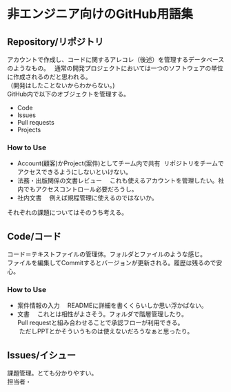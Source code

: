 # 非エンジニア向けのGitHub用語集

## Repository/リポジトリ
アカウントで作成し、コードに関するアレコレ（後述）を管理するデータベースのようなもの。  
通常の開発プロジェクトにおいては一つのソフトウェアの単位に作成されるのだと思われる。  
（開発はしたことないからわからない。)  
GitHub内で以下のオブジェクトを管理する。  
* Code
* Issues
* Pull requests
* Projects

### How to Use
* Account(顧客)かProject(案件)としてチーム内で共有
  リポジトリをチームでアクセスできるようにしないといけない。  
* 法務・出版関係の文書レビュー
　これも使えるアカウントを管理したい。社内でもアクセスコントロール必要だろうし。    
* 社内文書
　例えば規程管理に使えるのではないか。  

それぞれの課題についてはそのうち考える。  

## Code/コード
コード＝テキストファイルの管理体。フォルダとファイルのような感じ。  
ファイルを編集してCommitするとバージョンが更新される。履歴は残るので安心。  

### How to Use
* 案件情報の入力
　READMEに詳細を書くくらいしか思い浮かばない。
* 文書
　これとは相性がよさそう。フォルダで階層管理したり。  
  Pull requestと組み合わせることで承認フローが利用できる。  
  ただしPPTとかそういうものは使えないだろうなぁと思ったり。

## Issues/イシュー
課題管理。とても分かりやすい。<br>
担当者・


